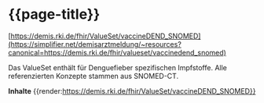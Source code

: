 # {{page-title}}
[https://demis.rki.de/fhir/ValueSet/vaccineDEND_SNOMED](https://simplifier.net/demisarztmeldung/~resources?canonical=https://demis.rki.de/fhir/valueset/vaccinedend_snomed)

Das ValueSet enthält für Denguefieber spezifischen Impfstoffe. Alle referenzierten Konzepte stammen aus SNOMED-CT.

**Inhalte**
{{render:https://demis.rki.de/fhir/ValueSet/vaccineDEND_SNOMED}}
